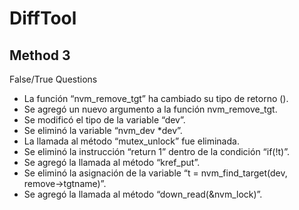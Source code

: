 # DiffTool

## Method 3
False/True Questions
 * La función “nvm_remove_tgt” ha cambiado su tipo de retorno ().
 * Se agregó un nuevo argumento a la función nvm_remove_tgt. 
 * Se modificó el tipo de la variable “dev”.
 * Se eliminó la variable “nvm_dev *dev”.
 * La llamada al método “mutex_unlock” fue eliminada.
 * Se eliminó la instrucción “return 1” dentro de la condición “if(!t)”.
 * Se agregó la llamada al método “kref_put”.
 * Se eliminó la asignación de la variable “t = nvm_find_target(dev, remove->tgtname)”.
 * Se agregó la llamada al método “down_read(&nvm_lock)”.
